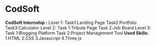  # CodSoft
**CodSoft Internship :**
Level 1:
Task1:Landing Page 
Task2:Portfolio
Task3:Calculator
Level 2:
Task 1:Tribute Page
Task 2:Job Board
Level 3:
Task 1:Blogging Platform
Task 2:Project Management Tool
**Used Skills:**
1.HTML
2.CSS
3.Javascript
4.Three.js
